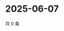 # 2025-06-07

共 0 条

<!-- BEGIN ZHIHUVIDEO -->
<!-- 最后更新时间 Sat Jun 07 2025 15:10:24 GMT+0800 (China Standard Time) -->

<!-- END ZHIHUVIDEO -->
